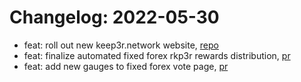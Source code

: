 # Changelog: 2022-05-30

- feat: roll out new keep3r.network website, [repo](https://github.com/keep3r-network/web-v2)
- feat: finalize automated fixed forex rkp3r rewards distribution, [pr](https://github.com/keep3r-network/ff/pull/4)
- feat: add new gauges to fixed forex vote page, [pr](https://github.com/antonnell/fixed-forex/pull/21)
